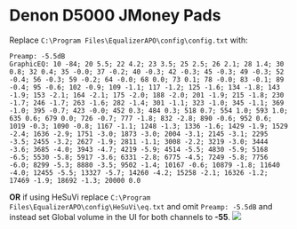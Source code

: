# Denon D5000 JMoney Pads
Replace `C:\Program Files\EqualizerAPO\config\config.txt` with:
```
Preamp: -5.5dB
GraphicEQ: 10 -84; 20 5.5; 22 4.2; 23 3.5; 25 2.5; 26 2.1; 28 1.4; 30 0.8; 32 0.4; 35 -0.0; 37 -0.2; 40 -0.3; 42 -0.3; 45 -0.3; 49 -0.3; 52 -0.4; 56 -0.3; 59 -0.2; 64 -0.0; 68 0.0; 73 0.1; 78 -0.0; 83 -0.1; 89 -0.4; 95 -0.6; 102 -0.9; 109 -1.1; 117 -1.2; 125 -1.6; 134 -1.8; 143 -1.9; 153 -2.1; 164 -2.1; 175 -2.0; 188 -2.0; 201 -1.9; 215 -1.8; 230 -1.7; 246 -1.7; 263 -1.6; 282 -1.4; 301 -1.1; 323 -1.0; 345 -1.1; 369 -1.0; 395 -0.7; 423 -0.0; 452 0.3; 484 0.3; 518 0.7; 554 1.0; 593 1.0; 635 0.6; 679 0.0; 726 -0.7; 777 -1.8; 832 -2.8; 890 -0.6; 952 0.6; 1019 -0.3; 1090 -0.8; 1167 -1.1; 1248 -1.3; 1336 -1.6; 1429 -1.9; 1529 -2.4; 1636 -2.9; 1751 -3.0; 1873 -3.0; 2004 -3.1; 2145 -3.1; 2295 -3.5; 2455 -3.2; 2627 -1.9; 2811 -1.1; 3008 -2.2; 3219 -3.0; 3444 -3.6; 3685 -4.0; 3943 -4.7; 4219 -5.9; 4514 -5.5; 4830 -5.9; 5168 -6.5; 5530 -5.8; 5917 -3.6; 6331 -2.8; 6775 -4.5; 7249 -5.8; 7756 -6.0; 8299 -5.3; 8880 -3.5; 9502 -1.4; 10167 -0.6; 10879 -1.8; 11640 -4.0; 12455 -5.5; 13327 -5.7; 14260 -4.2; 15258 -2.1; 16326 -1.2; 17469 -1.9; 18692 -1.3; 20000 0.0
```
**OR** if using HeSuVi replace `C:\Program Files\EqualizerAPO\config\HeSuVi\eq.txt` and omit `Preamp: -5.5dB` and instead set Global volume in the UI for both channels to **-55**.
![](https://raw.githubusercontent.com/jaakkopasanen/AutoEq/master/results/SBAF-Serious/innerfidelity/onear/Denon%20D5000%20JMoney%20Pads/Denon%20D5000%20JMoney%20Pads.png)